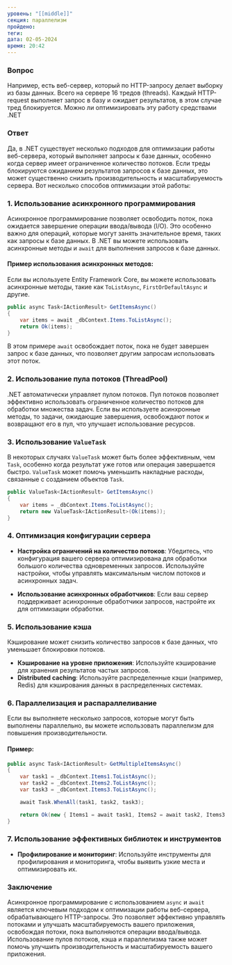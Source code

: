 ```yaml
---
уровень: "[[middle]]"
секция: параллелизм
пройдено: 
теги: 
дата: 02-05-2024
время: 20:42
---
```

### Вопрос
Например, есть веб-сервер, который по HTTP-запросу делает выборку из базы данных. Всего на сервере 16 тредов (threads). Каждый HTTP-request выполняет запрос в базу и ожидает результатов, в этом случае тред блокируется. Можно ли оптимизировать эту работу средствами .NET

### Ответ
Да, в .NET существует несколько подходов для оптимизации работы веб-сервера, который выполняет запросы к базе данных, особенно когда сервер имеет ограниченное количество потоков. Если треды блокируются ожиданием результатов запросов к базе данных, это может существенно снизить производительность и масштабируемость сервера. Вот несколько способов оптимизации этой работы:

### 1. **Использование асинхронного программирования**

Асинхронное программирование позволяет освободить поток, пока ожидается завершение операции ввода/вывода (I/O). Это особенно важно для операций, которые могут занять значительное время, таких как запросы к базе данных. В .NET вы можете использовать асинхронные методы и `await` для выполнения запросов к базе данных.

#### Пример использования асинхронных методов:

Если вы используете Entity Framework Core, вы можете использовать асинхронные методы, такие как `ToListAsync`, `FirstOrDefaultAsync` и другие.

```csharp
public async Task<IActionResult> GetItemsAsync()
{
    var items = await _dbContext.Items.ToListAsync();
    return Ok(items);
}
```

В этом примере `await` освобождает поток, пока не будет завершен запрос к базе данных, что позволяет другим запросам использовать этот поток.

### 2. **Использование пула потоков (ThreadPool)**

.NET автоматически управляет пулом потоков. Пул потоков позволяет эффективно использовать ограниченное количество потоков для обработки множества задач. Если вы используете асинхронные методы, то задачи, ожидающие завершения, освобождают поток и возвращают его в пул, что улучшает использование ресурсов.

### 3. **Использование `ValueTask`**

В некоторых случаях `ValueTask` может быть более эффективным, чем `Task`, особенно когда результат уже готов или операция завершается быстро. `ValueTask` может помочь уменьшить накладные расходы, связанные с созданием объектов `Task`.

```csharp
public ValueTask<IActionResult> GetItemsAsync()
{
    var items = _dbContext.Items.ToListAsync();
    return new ValueTask<IActionResult>(Ok(items));
}
```

### 4. **Оптимизация конфигурации сервера**

- **Настройка ограничений на количество потоков**: Убедитесь, что конфигурация вашего сервера оптимизирована для обработки большого количества одновременных запросов. Используйте настройки, чтобы управлять максимальным числом потоков и асинхронных задач.

- **Использование асинхронных обработчиков**: Если ваш сервер поддерживает асинхронные обработчики запросов, настройте их для оптимизации обработки.

### 5. **Использование кэша**

Кэширование может снизить количество запросов к базе данных, что уменьшает блокировки потоков.

- **Кэширование на уровне приложения**: Используйте кэширование для хранения результатов частых запросов.
- **Distributed caching**: Используйте распределенные кэши (например, Redis) для кэширования данных в распределенных системах.

### 6. **Параллелизация и распараллеливание**

Если вы выполняете несколько запросов, которые могут быть выполнены параллельно, вы можете использовать параллелизм для повышения производительности.

#### Пример:

```csharp
public async Task<IActionResult> GetMultipleItemsAsync()
{
    var task1 = _dbContext.Items1.ToListAsync();
    var task2 = _dbContext.Items2.ToListAsync();
    var task3 = _dbContext.Items3.ToListAsync();

    await Task.WhenAll(task1, task2, task3);

    return Ok(new { Items1 = await task1, Items2 = await task2, Items3 = await task3 });
}
```

### 7. **Использование эффективных библиотек и инструментов**

- **Профилирование и мониторинг**: Используйте инструменты для профилирования и мониторинга, чтобы выявить узкие места и оптимизировать их.

### Заключение

Асинхронное программирование с использованием `async` и `await` является ключевым подходом к оптимизации работы веб-сервера, обрабатывающего HTTP-запросы. Это позволяет эффективно управлять потоками и улучшать масштабируемость вашего приложения, освобождая потоки, пока выполняются операции ввода/вывода. Использование пулов потоков, кэша и параллелизма также может помочь улучшить производительность и масштабируемость вашего приложения.